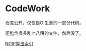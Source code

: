 # CodeWork

仓库公开，仅仅是OI生涯的一部分代码。

还包含很多乱七八糟的文件，然后没了。

[NOIP算法索引](https://github.com/Xciyang/OI-Workspace/blob/master/NOIP%E7%AE%97%E6%B3%95%E7%B4%A2%E5%BC%95.md)